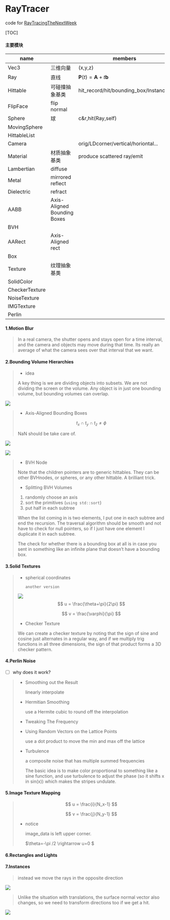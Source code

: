# RayTracer

code for [RayTracingTheNextWeek](https://github.com/RayTracing/raytracing.github.io/)

[TOC]

#### 主要模块

| name           |                             | members                                     |
| -------------- | --------------------------- | ------------------------------------------- |
| Vec3           | 三维向量                    | (x,y,z)                                     |
| Ray            | 直线                        | $\mathbf{P}(t) = \mathbf{A} + t \mathbf{b}$ |
| Hittable       | 可碰撞抽象基类              | hit_record/hit/bounding_box/Instances       |
| FlipFace       | flip normal                 |                                             |
| Sphere         | 球                          | c&r,hit(Ray,self)                           |
| MovingSphere   |                             |                                             |
| HittableList   |                             |                                             |
| Camera         |                             | orig/LDcorner/vertical/horiontal...         |
| Material       | 材质抽象基类                | produce scattered ray/emit                  |
| Lambertian     | diffuse                     |                                             |
| Metal          | mirrored reflect            |                                             |
| Dielectric     | refract                     |                                             |
| AABB           | Axis-Aligned Bounding Boxes |                                             |
| BVH            |                             |                                             |
| AARect         | Axis-Aligned rect           |                                             |
| Box            |                             |                                             |
| Texture        | 纹理抽象基类                |                                             |
| SolidColor     |                             |                                             |
| CheckerTexture |                             |                                             |
| NoiseTexture   |                             |                                             |
| IMGTexture     |                             |                                             |
| Perlin         |                             |                                             |



#### 1.Motion Blur

> In a real camera, the shutter opens and stays open for a time interval, and the camera and objects may move during that time. Its really an average of what the camera sees over that interval that we want.

#### 2.Bounding Volume Hierarchies

> - idea 
>
> A key thing is we are dividing objects into subsets. We are not dividing the screen or the volume. Any object is in just one bounding volume, but bounding volumes can overlap.

![](img/p1.png)

> - Axis-Aligned Bounding Boxes
>
> $$
> t_x\cap t_y \cap t_z \neq \phi
> $$
>
> NaN should be take care of.

![](img/p2.png)

![](img/p3.png)



> - BVH Node
>
> Note that the children pointers are to generic hittables. They can be other BVHnodes, or spheres, or any other hittable. A brilliant trick.
>
> - Splitting BVH Volumes
>
> 1. randomly choose an axis
> 2. sort the primitives (`using std::sort`)
> 3. put half in each subtree
>
> When the list coming in is two elements, I put one in each subtree and end the recursion. The traversal algorithm should be smooth and not have to check for null pointers, so if I just have one element I duplicate it in each subtree.
>
> The check for whether there is a bounding box at all is in case you sent in something like an infinite plane that doesn’t have a bounding box.

#### 3.Solid Textures

> - spherical coordinates
>
>   `another version`
>
> ![](img/p4.png)
> $$
> u = \frac{\theta+\pi}{2\pi}
> $$
>
> $$
> v = \frac{\varphi}{\pi}
> $$
>
> - Checker Texture
>
> We can create a checker texture by noting that the sign of sine and cosine just alternates in a regular way, and if we multiply trig functions in all three dimensions, the sign of that product forms a 3D checker pattern.

#### 4.Perlin Noise

- [ ] why does it work?

> - Smoothing out the Result
>
>   linearly interpolate
>
> - Hermitian Smoothing
>
>   use a Hermite cubic to round off the interpolation
>
> - Tweaking The Frequency
>
> - Using Random Vectors on the Lattice Points
>
>   use a dot product to move the min and max off the lattice
>
> - Turbulence
>
>   a composite noise that has multiple summed frequencies
>
>   The basic idea is to make color proportional to something like a sine function, and use turbulence to adjust the phase (so it shifts x in sin(x)) which makes the stripes undulate.

#### 5.Image Texture Mapping

> $$
> u = \frac{i}{N_x-1}
> $$
>
> $$
> v = \frac{j}{N_y-1}
> $$
>
> - notice
>
>   image_data is left upper corner.
>
>   $\theta=-\pi /2 \rightarrow u=0 $

#### 6.Rectangles and Lights

#### 7.Instances

>  instead we move the rays in the opposite direction

![](img/p5.png)

> Unlike the situation with translations, the surface normal vector also changes, so we need to transform directions too if we get a hit.

![](img/p6.png)